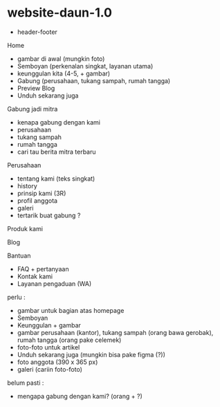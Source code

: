 # website-daun-1.0
- header-footer

Home
- gambar di awal (mungkin foto)
- Semboyan (perkenalan singkat, layanan utama)
- keunggulan kita (4-5, + gambar)
- Gabung (perusahaan, tukang sampah, rumah tangga)
- Preview Blog
- Unduh sekarang juga

Gabung jadi mitra
- kenapa gabung dengan kami
- perusahaan 
- tukang sampah
- rumah tangga
- cari tau berita mitra terbaru

Perusahaan
- tentang kami (teks singkat)
- history
- prinsip kami (3R)
- profil anggota
- galeri
- tertarik buat gabung ?

Produk kami

Blog

Bantuan
- FAQ + pertanyaan
- Kontak kami
- Layanan pengaduan (WA)


perlu :
- gambar untuk bagian atas homepage
- Semboyan
- Keunggulan + gambar
- gambar perusahaan (kantor), tukang sampah (orang bawa gerobak), rumah tangga (orang pake celemek)
- foto-foto untuk artikel
- Unduh sekarang juga (mungkin bisa pake figma (?))
- foto anggota (390 x 365 px)
- galeri (cariin foto-foto)

belum pasti :
- mengapa gabung dengan kami? (orang + ?)



